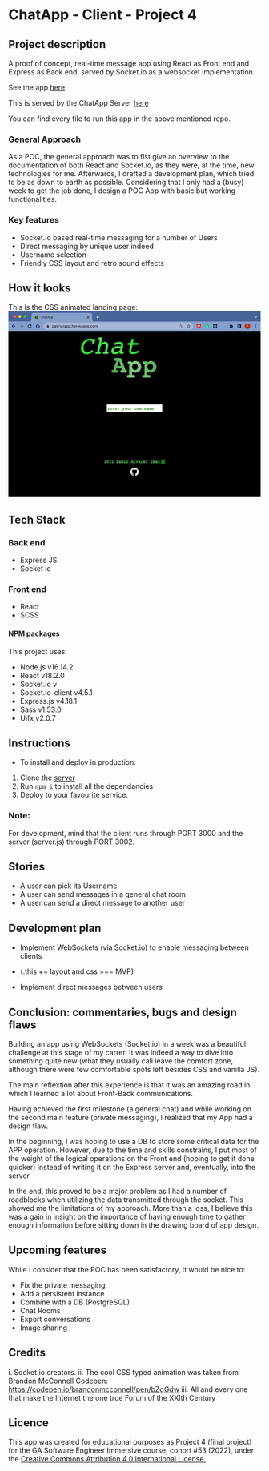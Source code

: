 # ChatApp - Client - Project 4

## Project description

A proof of concept, real-time message app using React as Front end and Express as Back end, served by Socket.io as a websocket implementation.

See the app [here](https://paichatapp.herokuapp.com/)

This is served by the ChatApp Server [here](https://github.com/palvarezimaz/chatapp-server)

You can find every file to run this app in the above mentioned repo.

### General Approach

As a POC, the general approach was to fist give an overview to the documentation of both React and Socket.io, as they were, at the time, new technologies for me. Afterwards, I drafted a development plan, which tried to be as down to earth as possible. Considering that I only had a (busy) week to get the job done, I design a POC App with basic but working functionalities.

### Key features

- Socket.io based real-time messaging for a number of Users
- Direct messaging by unique user indeed
- Username selection
- Friendly CSS layout and retro sound effects

## How it looks

This is the CSS animated landing page:
![Landing page screenshot](./chatapp_landing_page.png)

## Tech Stack

### Back end

- Express JS
- Socket io

### Front end

- React
- SCSS

#### NPM packages

This project uses:

- Node.js v16.14.2
- React v18.2.0
- Socket.io v
- Socket.io-client v4.5.1
- Express.js v4.18.1
- Sass v1.53.0
- Uifx v2.0.7

## Instructions

- To install and deploy in production:

1. Clone the [server](https://github.com/palvarezimaz/chatapp-server)
2. Run `npm i` to install all the dependancies
3. Deploy to your favourite service.

### Note:

For development, mind that the client runs through PORT 3000 and the server (server.js) through PORT 3002.

## Stories

- A user can pick its Username
- A user can send messages in a general chat room
- A user can send a direct message to another user

## Development plan

- Implement WebSockets (via Socket.io) to enable messaging between clients

- (.this += layout and css === MVP)

- Implement direct messages between users

## Conclusion: commentaries, bugs and design flaws

Building an app using WebSockets (Socket.io) in a week was a beautiful challenge at this stage of my carrer. It was indeed a way to dive into something quite new (what they usually call leave the comfort zone, although there were few comfortable spots left besides CSS and vanilla JS).

The main reflextion after this experience is that it was an amazing road in which I learned a lot about Front-Back communications.

Having achieved the first milestone (a general chat) and while working on the second main feature (private messaging), I realized that my App had a design flaw.

In the beginning, I was hoping to use a DB to store some critical data for the APP operation. However, due to the time and skills constrains, I put most of the weight of the logical operations on the Front end (hoping to get it done quicker) instead of writing it on the Express server and, eventually, into the server.

In the end, this proved to be a major problem as I had a number of roadblocks when utilizing the data transmitted through the socket. This showed me the limitations of my approach. More than a loss, I believe this was a gain in insight on the importance of having enough time to gather enough information before sitting down in the drawing board of app design.

## Upcoming features

While I consider that the POC has been satisfactory, It would be nice to:

- Fix the private messaging.
- Add a persistent instance
- Combine with a DB (PostgreSQL)
- Chat Rooms
- Export conversations
- Image sharing

## Credits

i. Socket.io creators.
ii. The cool CSS typed animation was taken from Brandon McConnell Codepen: https://codepen.io/brandonmcconnell/pen/bZqGdw
iii. All and every one that make the Internet the one true Forum of the XXIth Century

## Licence

This app was created for educational purposes as Project 4 (final project) for the GA Software Engineer Immersive course, cohort #53 (2022), under the <a target="_blank" href="https://creativecommons.org/licenses/by/4.0/">Creative Commons Attribution 4.0 International License.</p>
